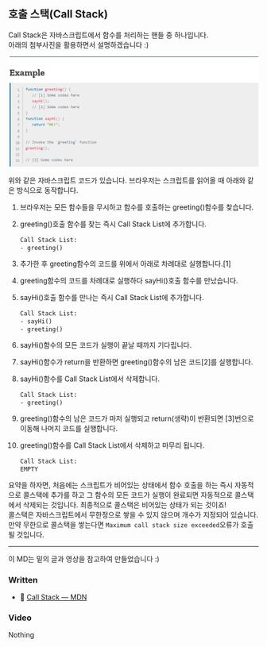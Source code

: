 ## 호출 스택(Call Stack)

Call Stack은 자바스크립트에서 함수를 처리하는 핸들 중 하나입니다.<br>
아래의 첨부사진을 활용하면서 설명하겠습니다 :)<br>

![Concept1-1](./Concept1-1.PNG)<br>

위와 같은 자바스크립트 코드가 있습니다. 브라우저는 스크립트를 읽어올 때 아래와 같은 방식으로 동작합니다.<br>

1. 브라우저는 모든 함수들을 무시하고 함수를 호출하는 greeting()함수를 찾습니다.

2. greeting()호출 함수를 찾는 즉시 Call Stack List에 추가합니다.

   ```
   Call Stack List:
   - greeting()
   ```

3. 추가한 후 greeting함수의 코드를 위에서 아래로 차례대로 실행합니다.[1]

4. greeting함수의 코드를 차례대로 실행하다 sayHi()호출 함수를 만났습니다.

5. sayHi()호출 함수를 만나는 즉시 Call Stack List에 추가합니다.

   ```
   Call Stack List:
   - sayHi()
   - greeting()
   ```

6. sayHi()함수의 모든 코드가 실행이 끝날 때까지 기다립니다.

7. sayHi()함수가 return을 반환하면 greeting()함수의 남은 코드[2]를 실행합니다.

8. sayHi()함수를 Call Stack List에서 삭제합니다.

   ```
   Call Stack List:
   - greeting()
   ```

9. greeting()함수의 남은 코드가 마저 실행되고 return(생략)이 반환되면 [3]번으로 이동해 나머지 코드를 실행합니다.

10. greeting()함수를 Call Stack List에서 삭제하고 마무리 됩니다.
    ```
    Call Stack List:
    EMPTY
    ```

요약을 하자면, 처음에는 스크립트가 비어있는 상태에서 함수 호출을 하는 즉시 자동적으로 콜스택에 추가를 하고 그 함수의 모든 코드가 실행이 완료되면 자동적으로 콜스택에서 삭제되는 것입니다. 최종적으로 콜스택은 비어있는 상태가 되는 것이죠!<br>
콜스택은 자바스크립트에서 무한정으로 쌓을 수 있지 않으며 개수가 지정되어 있습니다. 만약 무한으로 콜스택을 쌓는다면 `Maximum call stack size exceeded`오류가 호출될 것입니다.<br>

---

이 MD는 밑의 글과 영상을 참고하여 만들었습니다 :)

### Written

- 📜 [Call Stack — MDN](https://developer.mozilla.org/en-US/docs/Glossary/Call_stack)

### Video

Nothing
